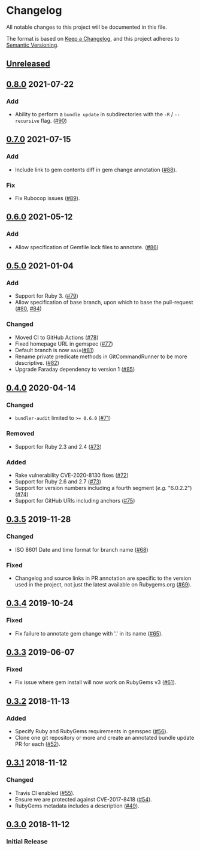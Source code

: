 # Changelog
All notable changes to this project will be documented in this file.

The format is based on [Keep a Changelog](https://keepachangelog.com/en/1.0.0/),
and this project adheres to [Semantic Versioning](https://semver.org/spec/v2.0.0.html).

## [Unreleased]

[Unreleased]: https://github.com/envato/unwrappr/compare/v0.8.0...HEAD

## [0.8.0] 2021-07-22

### Add

- Ability to perform a `bundle update` in subdirectories with the `-R` /
  `--recursive` flag. ([#90])

[0.8.0]: https://github.com/envato/unwrappr/compare/v0.7.0...v0.8.0
[#90]: https://github.com/envato/unwrappr/pull/90

## [0.7.0] 2021-07-15

### Add
- Include link to gem contents diff in gem change annotation ([#88]).

### Fix
- Fix Rubocop issues ([#89]).

[0.7.0]: https://github.com/envato/unwrappr/compare/v0.6.0...v0.7.0
[#88]: https://github.com/envato/unwrappr/pull/88
[#89]: https://github.com/envato/unwrappr/pull/89

## [0.6.0] 2021-05-12

### Add
- Allow specification of Gemfile lock files to annotate. ([#86])

[0.6.0]: https://github.com/envato/unwrappr/compare/v0.5.0..v0.6.0
[#86]: https://github.com/envato/unwrappr/pull/86

## [0.5.0] 2021-01-04

### Add
- Support for Ruby 3. ([#79])
- Allow specification of base branch, upon which to base the pull-request
  ([#80], [#84])

### Changed
- Moved CI to GitHub Actions ([#78])
- Fixed homepage URL in gemspec ([#77])
- Default branch is now `main`([#81])
- Rename private predicate methods in GitCommandRunner to be more descriptive.
  ([#82])
- Upgrade Faraday dependency to version 1 ([#85])

[0.5.0]: https://github.com/envato/unwrappr/compare/v0.4.0..v0.5.0
[#77]: https://github.com/envato/unwrappr/pull/77
[#78]: https://github.com/envato/unwrappr/pull/78
[#79]: https://github.com/envato/unwrappr/pull/79
[#80]: https://github.com/envato/unwrappr/pull/80
[#81]: https://github.com/envato/unwrappr/pull/81
[#82]: https://github.com/envato/unwrappr/pull/82
[#84]: https://github.com/envato/unwrappr/pull/84
[#85]: https://github.com/envato/unwrappr/pull/85

## [0.4.0] 2020-04-14
### Changed
- `bundler-audit` limited to `>= 0.6.0` ([#71])

### Removed
- Support for Ruby 2.3 and 2.4 ([#73])

### Added
- Rake vulnerability CVE-2020-8130 fixes ([#72])
- Support for Ruby 2.6 and 2.7 ([#73])
- Support for version numbers including a fourth segment (_e.g._ "6.0.2.2") ([#74])
- Support for GitHub URIs including anchors ([#75])

[0.4.0]: https://github.com/envato/unwrappr/compare/v0.3.5..v0.4.0
[#71]: https://github.com/envato/unwrappr/pull/71
[#72]: https://github.com/envato/unwrappr/pull/72
[#73]: https://github.com/envato/unwrappr/pull/73
[#74]: https://github.com/envato/unwrappr/pull/74
[#75]: https://github.com/envato/unwrappr/pull/75

## [0.3.5] 2019-11-28
### Changed
- ISO 8601 Date and time format for branch name ([#68])
### Fixed
- Changelog and source links in PR annotation are specific to the version
  used in the project, not just the latest available on Rubygems.org ([#69]).

[0.3.5]: https://github.com/envato/unwrappr/compare/v0.3.4...v0.3.5
[#68]: https://github.com/envato/unwrappr/pull/68
[#69]: https://github.com/envato/unwrappr/pull/69

## [0.3.4] 2019-10-24
### Fixed
- Fix failure to annotate gem change with '.' in its name ([#65]).

[0.3.4]: https://github.com/envato/unwrappr/compare/v0.3.3...v0.3.4
[#65]: https://github.com/envato/unwrappr/pull/65

## [0.3.3] 2019-06-07
### Fixed
- Fix issue where gem install will now work on RubyGems v3 ([#61]).

[0.3.3]: https://github.com/envato/unwrappr/compare/v0.3.2...v0.3.3
[#61]: https://github.com/envato/unwrappr/pull/61

## [0.3.2] 2018-11-13
### Added
 - Specify Ruby and RubyGems requirements in gemspec ([#56]).
 - Clone one git repository or more and create an annotated bundle update PR for each ([#52]).

[0.3.2]: https://github.com/envato/unwrappr/compare/v0.3.1...v0.3.2
[#56]: https://github.com/envato/unwrappr/pull/56
[#52]: https://github.com/envato/unwrappr/pull/52

## [0.3.1] 2018-11-12
### Changed
 - Travis CI enabled ([#55]).
 - Ensure we are protected against CVE-2017-8418 ([#54]).
 - RubyGems metadata includes a description ([#49]).

[0.3.1]: https://github.com/envato/unwrappr/compare/v0.3.0...v0.3.1
[#55]: https://github.com/envato/unwrappr/pull/55
[#54]: https://github.com/envato/unwrappr/pull/54
[#49]: https://github.com/envato/unwrappr/pull/49

## [0.3.0] 2018-11-12
### Initial Release

[0.3.0]: https://github.com/envato/unwrappr/releases/tag/v0.3.0
